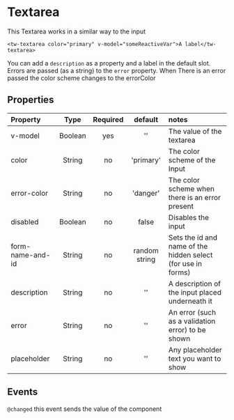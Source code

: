 # Textarea

This Textarea works in a similar way to the input 

```vue
<tw-textarea color="primary" v-model="someReactiveVar">A label</tw-textarea>
```
You can add a `description` as a property and a label in the default slot. Errors are passed (as a string) to the `error` property. When
There is an error passed the color scheme changes to the errorColor

 
## Properties

| Property         |  Type   | Required |    default    | notes                                                        |
|:-----------------|:-------:|:--------:|:-------------:|:-------------------------------------------------------------|
| v-model          | Boolean |   yes    |      ''       | The value of the textarea                                    |
| color            | String  |    no    |   'primary'   | The color scheme of the Input                                |
| error-color      | String  |    no    |   'danger'    | The color scheme when there is an error present              |
| disabled         | Boolean |    no    |     false     | Disables the input                                           |
| form-name-and-id | String  |    no    | random string | Sets the id and name of the hidden select (for use in forms) |
| description      | String  |    no    |      ''       | A description of the input placed underneath it              |
| error            | String  |    no    |      ''       | An error (such as a validation error) to be shown            |
| placeholder      | String  |    no    |      ''       | Any placeholder text you want to show                        |

## Events

```@changed``` this event sends the value of the component
